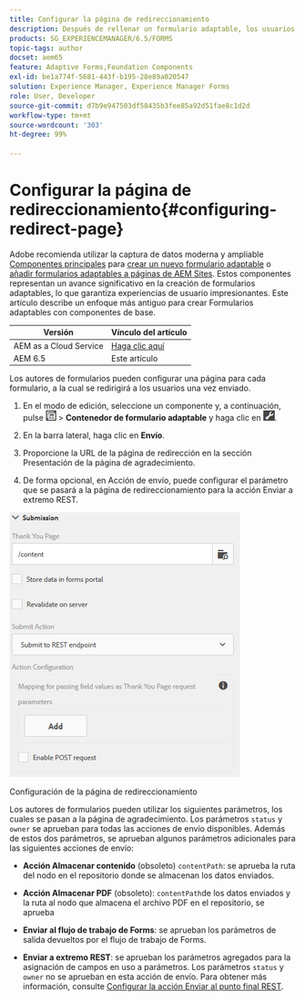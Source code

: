```yaml
---
title: Configurar la página de redireccionamiento
description: Después de rellenar un formulario adaptable, los usuarios pueden ser redirigidos a una página web que los autores del formulario pueden configurar mientras lo crean..
products: SG_EXPERIENCEMANAGER/6.5/FORMS
topic-tags: author
docset: aem65
feature: Adaptive Forms,Foundation Components
exl-id: be1a774f-5681-443f-b195-28e89a020547
solution: Experience Manager, Experience Manager Forms
role: User, Developer
source-git-commit: d7b9e947503df58435b3fee85a92d51fae8c1d2d
workflow-type: tm+mt
source-wordcount: '303'
ht-degree: 99%

---
```


# Configurar la página de redireccionamiento{#configuring-redirect-page}

<span class="preview"> Adobe recomienda utilizar la captura de datos moderna y ampliable [Componentes principales](https://experienceleague.adobe.com/docs/experience-manager-core-components/using/adaptive-forms/introduction.html?lang=es) para [crear un nuevo formulario adaptable](/help/forms/using/create-an-adaptive-form-core-components.md) o [añadir formularios adaptables a páginas de AEM Sites](/help/forms/using/create-or-add-an-adaptive-form-to-aem-sites-page.md). Estos componentes representan un avance significativo en la creación de formularios adaptables, lo que garantiza experiencias de usuario impresionantes. Este artículo describe un enfoque más antiguo para crear Formularios adaptables con componentes de base. </span>

| Versión | Vínculo del artículo |
| -------- | ---------------------------- |
| AEM as a Cloud Service | [Haga clic aquí](https://experienceleague.adobe.com/docs/experience-manager-cloud-service/content/forms/adaptive-forms-authoring/authoring-adaptive-forms-foundation-components/configure-submit-actions-and-metadata-submission/configuring-redirect-page.html?lang=es) |
| AEM 6.5 | Este artículo |

Los autores de formularios pueden configurar una página para cada formulario, a la cual se redirigirá a los usuarios una vez enviado.

1. En el modo de edición, seleccione un componente y, a continuación, pulse ![field-level](assets/field-level.png) > **Contenedor de formulario adaptable** y haga clic en ![cmppr](assets/cmppr.png).

1. En la barra lateral, haga clic en **Envío**.

1. Proporcione la URL de la página de redirección en la sección Presentación de la página de agradecimiento.
1. De forma opcional, en Acción de envío, puede configurar el parámetro que se pasará a la página de redireccionamiento para la acción Enviar a extremo REST.

![Configuración de la página de redireccionamiento](assets/thank-you-setting-1.png)

Configuración de la página de redireccionamiento

Los autores de formularios pueden utilizar los siguientes parámetros, los cuales se pasan a la página de agradecimiento. Los parámetros `status` y `owner` se aprueban para todas las acciones de envío disponibles. Además de estos dos parámetros, se aprueban algunos parámetros adicionales para las siguientes acciones de envío:

* **Acción Almacenar contenido** (obsoleto) `contentPath`: se aprueba la ruta del nodo en el repositorio donde se almacenan los datos enviados.

* **Acción Almacenar PDF** (obsoleto): `contentPath`de los datos enviados y la ruta al nodo que almacena el archivo PDF en el repositorio, se aprueba 

* **Enviar al flujo de trabajo de Forms**: se aprueban los parámetros de salida devueltos por el flujo de trabajo de Forms.

* **Enviar a extremo REST**: se aprueban los parámetros agregados para la asignación de campos en uso a parámetros. Los parámetros `status` y `owner` no se aprueban en esta acción de envío. Para obtener más información, consulte [Configurar la acción Enviar al punto final REST](../../forms/using/configuring-submit-actions.md).

